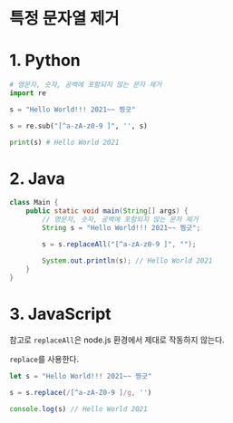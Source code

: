 # 특정 문자열 제거

# 1. Python
```python
# 영문자, 숫자, 공백에 포함되지 않는 문자 제거
import re

s = "Hello World!!! 2021~~ 찡긋"

s = re.sub("[^a-zA-z0-9 ]", '', s)

print(s) # Hello World 2021 
```

# 2. Java
```java
class Main {
    public static void main(String[] args) {
        // 영문자, 숫자, 공백에 포함되지 않는 문자 제거
        String s = "Hello World!!! 2021~~ 찡긋";

        s = s.replaceAll("[^a-zA-z0-9 ]", "");

        System.out.println(s); // Hello World 2021 
    }
}
```

# 3. JavaScript
참고로 `replaceAll`은 node.js 환경에서 제대로 작동하지 않는다.

`replace`를 사용한다.
```js
let s = "Hello World!!! 2021~~ 찡긋"

s = s.replace(/[^a-zA-Z0-9 ]/g, '')

console.log(s) // Hello World 2021 
```